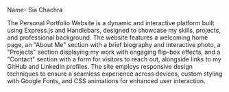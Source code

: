 

Name- Sia Chachra

The Personal Portfolio Website is a dynamic and interactive platform built using Express.js and Handlebars, designed to showcase my skills, projects, and professional background. The website features a welcoming home page, an "About Me" section with a brief biography and interactive photo, a "Projects" section displaying my work with engaging flip-box effects, and a "Contact" section with a form for visitors to reach out, alongside links to my GitHub and LinkedIn profiles. The site employs responsive design techniques to ensure a seamless experience across devices, custom styling with Google Fonts, and CSS animations for enhanced user interaction.
